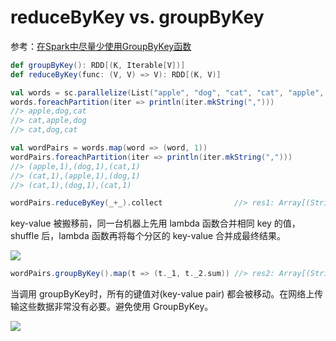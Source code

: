 # reduceByKey vs. groupByKey

参考：[在Spark中尽量少使用GroupByKey函数](https://www.iteblog.com/archives/1357)

```scala
def groupByKey(): RDD[(K, Iterable[V])]
def reduceByKey(func: (V, V) => V): RDD[(K, V)]
```

```scala
val words = sc.parallelize(List("apple", "dog", "cat", "cat", "apple", "dog", "cat", "dog", "cat"), 3)
words.foreachPartition(iter => println(iter.mkString(",")))
//> apple,dog,cat
//> cat,apple,dog
//> cat,dog,cat

val wordPairs = words.map(word => (word, 1))
wordPairs.foreachPartition(iter => println(iter.mkString(",")))
//> (apple,1),(dog,1),(cat,1)
//> (cat,1),(apple,1),(dog,1)
//> (cat,1),(dog,1),(cat,1)
```

```scala
wordPairs.reduceByKey(_+_).collect                //> res1: Array[(String, Int)] = Array((cat,4), (dog,3), (apple,2))
```
key-value 被搬移前，同一台机器上先用 lambda 函数合并相同 key 的值，shuffle 后，lambda 函数再将每个分区的 key-value 合并成最终结果。

![](https://www.iteblog.com/pic/reduce_by.png)

```scala
wordPairs.groupByKey().map(t => (t._1, t._2.sum)) //> res2: Array[(String, Int)] = Array((cat,4), (dog,3), (apple,2))
```
当调用 groupByKey时，所有的键值对(key-value pair) 都会被移动。在网络上传输这些数据非常没有必要。避免使用 GroupByKey。

![](https://www.iteblog.com/pic/group_by.png)
